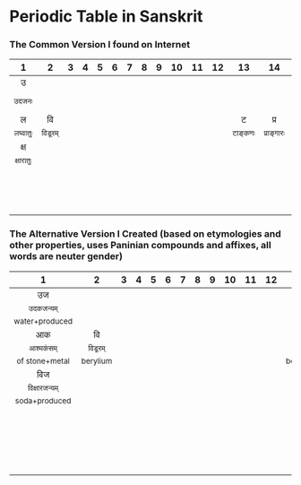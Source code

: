 # Periodic Table in Sanskrit  

### The Common Version I found on Internet  
|1|2|3|4|5|6|7|8|9|10|11|12|13|14|15|16|17|18|  
|:-:|:-:|:-:|:-:|:-:|:-:|:-:|:-:|:-:|:-:|:-:|:-:|:-:|:-:|:-:|:-:|:-:|:-:|  
|उ|||||||||||||||||सू/य|  
|<sub>उदजनः</sub>|<sub></sub>|<sub></sub>|<sub></sub>|<sub></sub>|<sub></sub>|<sub></sub>|<sub></sub>|<sub></sub>|<sub></sub>|<sub></sub>|<sub></sub>|<sub></sub>|<sub></sub>|<sub></sub>|<sub></sub>|<sub></sub>|<sub>सूर्यातिः/यानातिः</sub>|  
|ल|वि|||||||||||ट|प्र|भू|ज|त|शि|  
|<sub>लघ्वातुः</sub>|<sub>विडूरम्</sub>|<sub></sub>|<sub></sub>|<sub></sub>|<sub></sub>|<sub></sub>|<sub></sub>|<sub></sub>|<sub></sub>|<sub></sub>|<sub></sub>|<sub>टाङ्कणः</sub>|<sub>प्राङ्गारः</sub>|<sub>भूयातिः</sub>|<sub>जारकम्</sub>|<sub>तरस्विनी</sub>|<sub>शिथिरातिः</sub>|  
|क्ष|||||||||||||||||मम्|  
|<sub>क्षारातुः</sub>|<sub></sub>|<sub></sub>|<sub></sub>|<sub></sub>|<sub></sub>|<sub></sub>|<sub></sub>|<sub></sub>|<sub></sub>|<sub></sub>|<sub></sub>|<sub></sub>|<sub></sub>|<sub></sub>|<sub></sub>|<sub></sub>|<sub>मन्दातिः</sub>|  
|||||||||||||||||||  
|<sub></sub>|<sub></sub>|<sub></sub>|<sub></sub>|<sub></sub>|<sub></sub>|<sub></sub>|<sub></sub>|<sub></sub>|<sub></sub>|<sub></sub>|<sub></sub>|<sub></sub>|<sub></sub>|<sub></sub>|<sub></sub>|<sub></sub>|<sub></sub>|  
|||||||||||||||||||  
|<sub></sub>|<sub></sub>|<sub></sub>|<sub></sub>|<sub></sub>|<sub></sub>|<sub></sub>|<sub></sub>|<sub></sub>|<sub></sub>|<sub></sub>|<sub></sub>|<sub></sub>|<sub></sub>|<sub></sub>|<sub></sub>|<sub></sub>|<sub></sub>|  
|||||||||||||||||||  
|<sub></sub>|<sub></sub>|<sub></sub>|<sub></sub>|<sub></sub>|<sub></sub>|<sub></sub>|<sub></sub>|<sub></sub>|<sub></sub>|<sub></sub>|<sub></sub>|<sub></sub>|<sub></sub>|<sub></sub>|<sub></sub>|<sub></sub>|<sub></sub>|  
|||||||||||||||||||  
|<sub></sub>|<sub></sub>|<sub></sub>|<sub></sub>|<sub></sub>|<sub></sub>|<sub></sub>|<sub></sub>|<sub></sub>|<sub></sub>|<sub></sub>|<sub></sub>|<sub></sub>|<sub></sub>|<sub></sub>|<sub></sub>|<sub></sub>|<sub></sub>|  
|||||||||||||||||||  
|<sub></sub>|<sub></sub>|<sub></sub>|<sub></sub>|<sub></sub>|<sub></sub>|<sub></sub>|<sub></sub>|<sub></sub>|<sub></sub>|<sub></sub>|<sub></sub>|<sub></sub>|<sub></sub>|<sub></sub>|<sub></sub>|<sub></sub>|<sub></sub>|  
|||||||||||||||||||  
|<sub></sub>|<sub></sub>|<sub></sub>|<sub></sub>|<sub></sub>|<sub></sub>|<sub></sub>|<sub></sub>|<sub></sub>|<sub></sub>|<sub></sub>|<sub></sub>|<sub></sub>|<sub></sub>|<sub></sub>|<sub></sub>|<sub></sub>|<sub></sub>|  
|||||||||||||||||||  
|<sub></sub>|<sub></sub>|<sub></sub>|<sub></sub>|<sub></sub>|<sub></sub>|<sub></sub>|<sub></sub>|<sub></sub>|<sub></sub>|<sub></sub>|<sub></sub>|<sub></sub>|<sub></sub>|<sub></sub>|<sub></sub>|<sub></sub>|<sub></sub>|  

### The Alternative Version I Created (based on etymologies and other properties, uses Paninian compounds and affixes, all words are neuter gender)  
|1|2|3|4|5|6|7|8|9|10|11|12|13|14|15|16|17|18|  
|:-:|:-:|:-:|:-:|:-:|:-:|:-:|:-:|:-:|:-:|:-:|:-:|:-:|:-:|:-:|:-:|:-:|:-:|  
|उज|||||||||||||||||सूत्व|  
|<sub>उदकजन्यम्</sub>|<sub></sub>|<sub></sub>|<sub></sub>|<sub></sub>|<sub></sub>|<sub></sub>|<sub></sub>|<sub></sub>|<sub></sub>|<sub></sub>|<sub></sub>|<sub></sub>|<sub></sub>|<sub></sub>|<sub></sub>|<sub></sub>|<sub>सूर्यतत्वम्</sub>|  
|<sub>water+produced</sub>|<sub></sub>|<sub></sub>|<sub></sub>|<sub></sub>|<sub></sub>|<sub></sub>|<sub></sub>|<sub></sub>|<sub></sub>|<sub></sub>|<sub></sub>|<sub></sub>|<sub></sub>|<sub></sub>|<sub></sub>|<sub></sub>|<sub>sun+essence</sub>|  
|आक|वि|||||||||||टक|कुय|वामु|प्रशु|प्रव|नशु|  
|<sub>आश्मकंसम्</sub>|<sub>विडूरम्</sub>|<sub></sub>|<sub></sub>|<sub></sub>|<sub></sub>|<sub></sub>|<sub></sub>|<sub></sub>|<sub></sub>|<sub></sub>|<sub></sub>|<sub>टङ्ककंसम्</sub>|<sub>कौकिलीयम्</sub>|<sub>वायुमुख्यम्</sub>|<sub>प्राणशुषिलम्</sub>|<sub>प्रवाहशुषिलम्</sub>|<sub>नवशुषिलम्</sub>|  
|<sub>of stone+metal</sub>|<sub>berylium</sub>|<sub></sub>|<sub></sub>|<sub></sub>|<sub></sub>|<sub></sub>|<sub></sub>|<sub></sub>|<sub></sub>|<sub></sub>|<sub></sub>|<sub>borax+metal</sub>|<sub>of coal</sub>|<sub>air+main</sub>|<sub>life+gas</sub>|<sub>flow+gas</sub>|<sub>new+gas</sub>|  
|विज|||||||||||||||||आय|  
|<sub>विक्षारजन्यम्</sub>|<sub></sub>|<sub></sub>|<sub></sub>|<sub></sub>|<sub></sub>|<sub></sub>|<sub></sub>|<sub></sub>|<sub></sub>|<sub></sub>|<sub></sub>|<sub></sub>|<sub></sub>|<sub></sub>|<sub></sub>|<sub></sub>|<sub>आलस्यशुषिलम्</sub>|  
|<sub>soda+produced</sub>|<sub></sub>|<sub></sub>|<sub></sub>|<sub></sub>|<sub></sub>|<sub></sub>|<sub></sub>|<sub></sub>|<sub></sub>|<sub></sub>|<sub></sub>|<sub></sub>|<sub></sub>|<sub></sub>|<sub></sub>|<sub></sub>|<sub>idle+gas</sub>|  
|||||||||||||||||||  
|<sub></sub>|<sub></sub>|<sub></sub>|<sub></sub>|<sub></sub>|<sub></sub>|<sub></sub>|<sub></sub>|<sub></sub>|<sub></sub>|<sub></sub>|<sub></sub>|<sub></sub>|<sub></sub>|<sub></sub>|<sub></sub>|<sub></sub>|<sub></sub>|  
|<sub></sub>|<sub></sub>|<sub></sub>|<sub></sub>|<sub></sub>|<sub></sub>|<sub></sub>|<sub></sub>|<sub></sub>|<sub></sub>|<sub></sub>|<sub></sub>|<sub></sub>|<sub></sub>|<sub></sub>|<sub></sub>|<sub></sub>|<sub></sub>|  
|||||||||||||||||||  
|<sub></sub>|<sub></sub>|<sub></sub>|<sub></sub>|<sub></sub>|<sub></sub>|<sub></sub>|<sub></sub>|<sub></sub>|<sub></sub>|<sub></sub>|<sub></sub>|<sub></sub>|<sub></sub>|<sub></sub>|<sub></sub>|<sub></sub>|<sub></sub>|  
|<sub></sub>|<sub></sub>|<sub></sub>|<sub></sub>|<sub></sub>|<sub></sub>|<sub></sub>|<sub></sub>|<sub></sub>|<sub></sub>|<sub></sub>|<sub></sub>|<sub></sub>|<sub></sub>|<sub></sub>|<sub></sub>|<sub></sub>|<sub></sub>|  
|||||||||||||||||||  
|<sub></sub>|<sub></sub>|<sub></sub>|<sub></sub>|<sub></sub>|<sub></sub>|<sub></sub>|<sub></sub>|<sub></sub>|<sub></sub>|<sub></sub>|<sub></sub>|<sub></sub>|<sub></sub>|<sub></sub>|<sub></sub>|<sub></sub>|<sub></sub>|  
|<sub></sub>|<sub></sub>|<sub></sub>|<sub></sub>|<sub></sub>|<sub></sub>|<sub></sub>|<sub></sub>|<sub></sub>|<sub></sub>|<sub></sub>|<sub></sub>|<sub></sub>|<sub></sub>|<sub></sub>|<sub></sub>|<sub></sub>|<sub></sub>|  
|||||||||||||||||||  
|<sub></sub>|<sub></sub>|<sub></sub>|<sub></sub>|<sub></sub>|<sub></sub>|<sub></sub>|<sub></sub>|<sub></sub>|<sub></sub>|<sub></sub>|<sub></sub>|<sub></sub>|<sub></sub>|<sub></sub>|<sub></sub>|<sub></sub>|<sub></sub>|  
|<sub></sub>|<sub></sub>|<sub></sub>|<sub></sub>|<sub></sub>|<sub></sub>|<sub></sub>|<sub></sub>|<sub></sub>|<sub></sub>|<sub></sub>|<sub></sub>|<sub></sub>|<sub></sub>|<sub></sub>|<sub></sub>|<sub></sub>|<sub></sub>|  
|||||||||||||||||||  
|<sub></sub>|<sub></sub>|<sub></sub>|<sub></sub>|<sub></sub>|<sub></sub>|<sub></sub>|<sub></sub>|<sub></sub>|<sub></sub>|<sub></sub>|<sub></sub>|<sub></sub>|<sub></sub>|<sub></sub>|<sub></sub>|<sub></sub>|<sub></sub>|  
|<sub></sub>|<sub></sub>|<sub></sub>|<sub></sub>|<sub></sub>|<sub></sub>|<sub></sub>|<sub></sub>|<sub></sub>|<sub></sub>|<sub></sub>|<sub></sub>|<sub></sub>|<sub></sub>|<sub></sub>|<sub></sub>|<sub></sub>|<sub></sub>|  
|||||||||||||||||||  
|<sub></sub>|<sub></sub>|<sub></sub>|<sub></sub>|<sub></sub>|<sub></sub>|<sub></sub>|<sub></sub>|<sub></sub>|<sub></sub>|<sub></sub>|<sub></sub>|<sub></sub>|<sub></sub>|<sub></sub>|<sub></sub>|<sub></sub>|<sub></sub>|  
|<sub></sub>|<sub></sub>|<sub></sub>|<sub></sub>|<sub></sub>|<sub></sub>|<sub></sub>|<sub></sub>|<sub></sub>|<sub></sub>|<sub></sub>|<sub></sub>|<sub></sub>|<sub></sub>|<sub></sub>|<sub></sub>|<sub></sub>|<sub></sub>|  
|||||||||||||||||||  
|<sub></sub>|<sub></sub>|<sub></sub>|<sub></sub>|<sub></sub>|<sub></sub>|<sub></sub>|<sub></sub>|<sub></sub>|<sub></sub>|<sub></sub>|<sub></sub>|<sub></sub>|<sub></sub>|<sub></sub>|<sub></sub>|<sub></sub>|<sub></sub>|  
